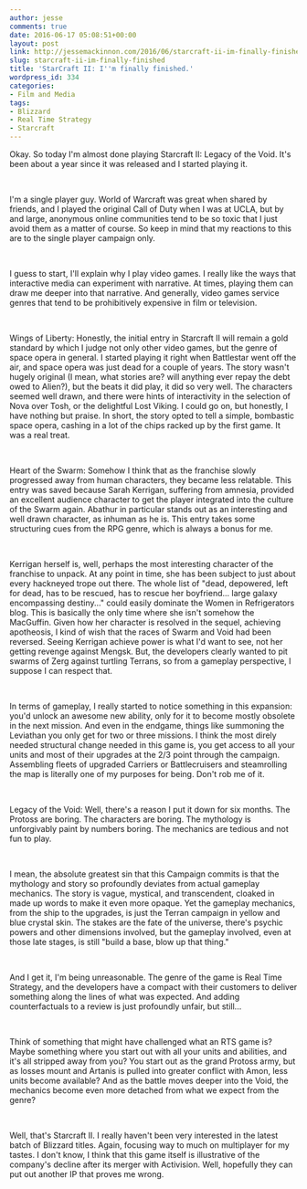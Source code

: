 ```yaml
---
author: jesse
comments: true
date: 2016-06-17 05:08:51+00:00
layout: post
link: http://jessemackinnon.com/2016/06/starcraft-ii-im-finally-finished/
slug: starcraft-ii-im-finally-finished
title: 'StarCraft II: I''m finally finished.'
wordpress_id: 334
categories:
- Film and Media
tags:
- Blizzard
- Real Time Strategy
- Starcraft
---
```





Okay. So today I'm almost done playing Starcraft II: Legacy of the Void. It's been about a year since it was released and I started playing it.










 










I'm a single player guy. World of Warcraft was great when shared by friends, and I played the original Call of Duty when I was at UCLA, but by and large, anonymous online communities tend to be so toxic that I just avoid them as a matter of course. So keep in mind that my reactions to this are to the single player campaign only.










 










I guess to start, I'll explain why I play video games. I really like the ways that interactive media can experiment with narrative. At times, playing them can draw me deeper into that narrative. And generally, video games service genres that tend to be prohibitively expensive in film or television.










 










Wings of Liberty: Honestly, the initial entry in Starcraft II will remain a gold standard by which I judge not only other video games, but the genre of space opera in general. I started playing it right when Battlestar went off the air, and space opera was just dead for a couple of years. The story wasn't hugely original (I mean, what stories are? will anything ever repay the debt owed to Alien?), but the beats it did play, it did so very well. The characters seemed well drawn, and there were hints of interactivity in the selection of Nova over Tosh, or the delightful Lost Viking. I could go on, but honestly, I have nothing but praise. In short, the story opted to tell a simple, bombastic space opera, cashing in a lot of the chips racked up by the first game. It was a real treat.










 










Heart of the Swarm: Somehow I think that as the franchise slowly progressed away from human characters, they became less relatable. This entry was saved because Sarah Kerrigan, suffering from amnesia, provided an excellent audience character to get the player integrated into the culture of the Swarm again. Abathur in particular stands out as an interesting and well drawn character, as inhuman as he is. This entry takes some structuring cues from the RPG genre, which is always a bonus for me.










 










Kerrigan herself is, well, perhaps the most interesting character of the franchise to unpack. At any point in time, she has been subject to just about every hackneyed trope out there. The whole list of "dead, depowered, left for dead, has to be rescued, has to rescue her boyfriend... large galaxy encompassing destiny..." could easily dominate the Women in Refrigerators blog. This is basically the only time where she isn't somehow the MacGuffin. Given how her character is resolved in the sequel, achieving apotheosis, I kind of wish that the races of Swarm and Void had been reversed. Seeing Kerrigan achieve power is what I'd want to see, not her getting revenge against Mengsk. But, the developers clearly wanted to pit swarms of Zerg against turtling Terrans, so from a gameplay perspective, I suppose I can respect that.










 










In terms of gameplay, I really started to notice something in this expansion: you'd unlock an awesome new ability, only for it to become mostly obsolete in the next mission. And even in the endgame, things like summoning the Leviathan you only get for two or three missions. I think the most direly needed structural change needed in this game is, you get access to all your units and most of their upgrades at the 2/3 point through the campaign. Assembling fleets of upgraded Carriers or Battlecruisers and steamrolling the map is literally one of my purposes for being. Don't rob me of it.










 










Legacy of the Void: Well, there's a reason I put it down for six months. The Protoss are boring. The characters are boring. The mythology is unforgivably paint by numbers boring. The mechanics are tedious and not fun to play.










 










I mean, the absolute greatest sin that this Campaign commits is that the mythology and story so profoundly deviates from actual gameplay mechanics. The story is vague, mystical, and transcendent, cloaked in made up words to make it even more opaque. Yet the gameplay mechanics, from the ship to the upgrades, is just the Terran campaign in yellow and blue crystal skin. The stakes are the fate of the universe, there's psychic powers and other dimensions involved, but the gameplay involved, even at those late stages, is still "build a base, blow up that thing."










 










And I get it, I'm being unreasonable. The genre of the game is Real Time Strategy, and the developers have a compact with their customers to deliver something along the lines of what was expected. And adding counterfactuals to a review is just profoundly unfair, but still...










 










Think of something that might have challenged what an RTS game is? Maybe something where you start out with all your units and abilities, and it's all stripped away from you? You start out as the grand Protoss army, but as losses mount and Artanis is pulled into greater conflict with Amon, less units become available? And as the battle moves deeper into the Void, the mechanics become even more detached from what we expect from the genre?










 










Well, that's Starcraft II. I really haven't been very interested in the latest batch of Blizzard titles. Again, focusing way to much on multiplayer for my tastes. I don't know, I think that this game itself is illustrative of the company's decline after its merger with Activision. Well, hopefully they can put out another IP that proves me wrong.



